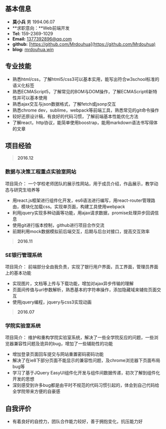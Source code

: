 ## 基本信息
>
* **莫小兵** 男 1994.06.07
* **求职意向：**Web前端开发
* **Tel:** 159-2369-1029
* **Email:** 1377392896@qq.com
* **github:** [https://github.com/Mrdouhua](https://github.com/Mrdouhua)
* **blog:** [mrdouhua.win](mrdouhua.win)


## 专业技能
> 
* 熟悉html/css，了解html5/css3可以基本实用，能写出符合w3school标准的语义化标签
* 熟悉ECMAScript5，了解常见的BOM与DOM操作，了解ECMAScript6新特性并可以基本使用
* 熟悉ajax交互与json数据格式，了解fetch或jsonp交互
* 熟悉chrome dev，sublime，webpack等前端工具，熟悉常见的git命令操作
* 较好还原设计稿，有良好的代码习惯，了解前端基本性能优化方法
* 了解react，http协议，能简单使用boostrap，能用markdown语法书写得体的文章

## 项目经验
> **2016.12**
### 数据与决策工程重点实验室网站
项目简介：	一个学校老师团队的展示性网站，用于成员介绍，作品展示，教学动态与研究生培养等
* 用react.js框架进行组件化开发，es6语法进行编写，用react-router管理路由，模块化加载css。实现单页面，构建工具使用webpack
* 利用jquery实现多种动画等功能，用ajax请求数据，promise处理异步回调信息
* 使用git进行版本控制，github进行项目合作交流
* 前期利用mock数据模拟前后端交互，后期与后台对接口，提高交互效率

> **2016.11**
### SE银行管理系统
项目简介：	前端部分全由我负责，实现了银行用户界面，员工界面，管理员界面上的基本功能
* 实现图片，文档等上传与下载功能，增加对ajax异步传输的理解
* 页面间传值与url参数解析，熟悉基本的字符串操作，添加隐藏域来辅佐页面交互
* 使用jquery编程，jquery与css3实现动画

> **2016.07**
### 学院实验室系统
项目简介：	维护和重构学院实验室系统，解决了一些全学院反应的问题，一些浏览器兼容性问题及诡异的bug，增加了一些辅助性的功能
* 增加登录页面回车提交与网站重置密码密码功能
* 解决了在ie8下部分页面不能显示的兼容性问题，及chrome浏览器下页面布局bug等
* 学习了基于JQuery EasyUI组件化开发与组件间数据传递，初次了解到组件化开发的思想
* 深刻感受到许多bug都是由平时不规范的代码习惯引起的，体会到自己代码给全学院带来方便的自豪感

## 自我评价
>
* 有着良好的自控力，团队合作能力较好，善于拥抱变化，抗压能力好
